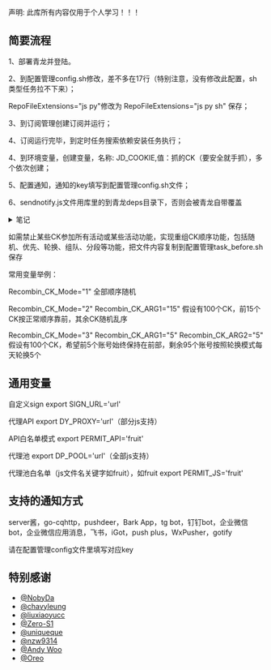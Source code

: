 
## 

声明: 此库所有内容仅用于个人学习！！！


## 简要流程

1、部署青龙并登陆。

2、到配置管理config.sh修改，差不多在17行（特别注意，没有修改此配置，sh类型任务拉不下来）；

RepoFileExtensions="js py"修改为 RepoFileExtensions="js py sh" 保存；

3、到订阅管理创建订阅并运行；

4、订阅运行完毕，到定时任务搜索依赖安装任务执行；

4、到环境变量，创建变量，名称: JD_COOKIE,值：抓的CK（要安全就手抓），多个依次创建；

5、配置通知，通知的key填写到配置管理config.sh文件；

6、sendnotify.js文件用库里的到青龙deps目录下，否则会被青龙自带覆盖

<details>
<summary>笔记</summary>
<pre><code>

1、任务并发和分组

并发配置方法：

在任务后面加conc JD_COOKIE

如 task XXXXX.js conc JD_COOKIE

任务分组运行方法：

在任务后面加desi JD_COOKIE 需要运行的ck序号

如 task XXXX.js desi JD_COOKIE 1-10  前10个一组运行，2 8 9就是第2/8/9序号的ck执行，以此类推。

2、通知支持一对一推送和显示备注（需用本库sendnotify文件）

备注显示变量如下

export NOTIFY_SHOWNAMETYPE="1"    不做任何变动

export NOTIFY_SHOWNAMETYPE="2"    效果是 :  账号名称：别名(备注)

export NOTIFY_SHOWNAMETYPE="3"    效果是 :  账号名称：pin(备注)

export NOTIFY_SHOWNAMETYPE="4"    效果是 :  账号名称：备注

3、因为青龙有随机延时（可以在配置文件设置为0，默认300秒），所以涉及准点运行的任务，最后加now，如果是desi或conc不用加也会准时跑。

4、青龙系统通知（新增删除任务、登录等通知），需把通知变量写到config.sh文件，在环境变量里只发脚本运行通知哈。

5、如果通知文件发现和库里的不一致，那是被青龙自带的覆盖了，手动拷贝一份到deps目录下。

6、建议调整任务运行超时时间，青龙默认1小时有些跑不完就被强制结束，config.sh里配置。CommandTimeoutTime="3h"  即改为3小时，根据自己ck数量调整。
</code></pre>
</details>



如需禁止某些CK参加所有活动或某些活动功能，实现重组CK顺序功能，包括随机、优先、轮换、组队、分段等功能，把文件内容复制到配置管理task_before.sh保存

常用变量举例：

Recombin_CK_Mode="1"  全部顺序随机

Recombin_CK_Mode="2" Recombin_CK_ARG1="15" 假设有100个CK，前15个CK按正常顺序靠前，其余CK随机乱序

Recombin_CK_Mode="3" Recombin_CK_ARG1="5" Recombin_CK_ARG2="5"  假设有100个CK，希望前5个账号始终保持在前部，剩余95个账号按照轮换模式每天轮换5个


## 通用变量

自定义sign  export SIGN_URL='url'

代理API export DY_PROXY='url'（部分js支持）

API白名单模式 export PERMIT_API='fruit'

代理池 export DP_POOL='url'（全部js支持）

代理池白名单（js文件名关键字如fruit），如fruit export PERMIT_JS='fruit'


## 支持的通知方式

server酱，go-cqhttp，pushdeer，Bark App，tg bot，钉钉bot，企业微信bot，企业微信应用消息，飞书，iGot，push plus，WxPusher，gotify

请在配置管理config文件里填写对应key

## 特别感谢


* [@NobyDa](https://github.com/NobyDa)
* [@chavyleung](https://github.com/chavyleung)
* [@liuxiaoyucc](https://github.com/liuxiaoyucc)
* [@Zero-S1](https://github.com/Zero-S1)
* [@uniqueque](https://github.com/uniqueque)
* [@nzw9314](https://github.com/nzw9314)
* [@Andy Woo](https://t.me/update_help_group)
* [@Oreo](https://github.com/Oreomeow) 
